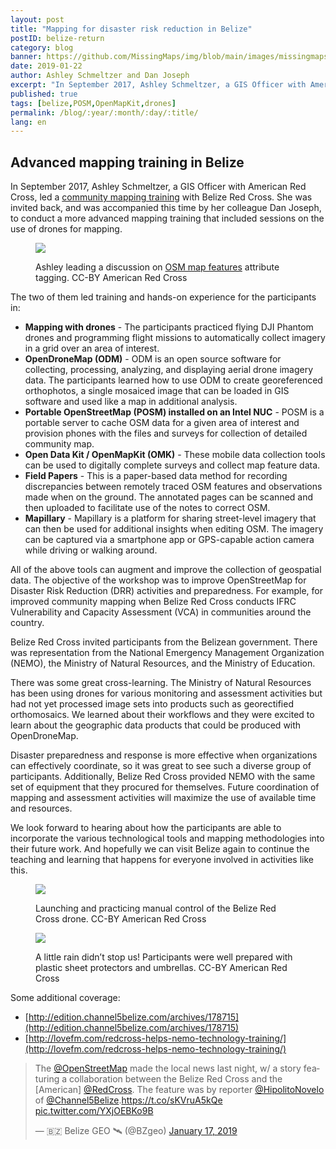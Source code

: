 ```yaml
---
layout: post
title: "Mapping for disaster risk reduction in Belize"
postID: belize-return
category: blog
banner: https://github.com/MissingMaps/img/blob/main/images/missingmaps-blog_20190122_banner.jpg
date: 2019-01-22
author: Ashley Schmeltzer and Dan Joseph
excerpt: "In September 2017, Ashley Schmeltzer, a GIS Officer with American Red Cross, led a community mapping training with Belize Red Cross. She was invited back, and was accompanied this time by her colleague Dan Joseph, to conduct a more advanced mapping training that included sessions on the use of drones for mapping."
published: true
tags: [belize,POSM,OpenMapKit,drones]
permalink: /blog/:year/:month/:day/:title/
lang: en
---
```


## Advanced mapping training in Belize

In September 2017, Ashley Schmeltzer, a GIS Officer with American Red Cross, led a [community mapping training](http://www.missingmaps.org/blog/2017/09/18/belize/) with Belize Red Cross. She was invited back, and was accompanied this time by her colleague Dan Joseph, to conduct a more advanced mapping training that included sessions on the use of drones for mapping. 

<figure>
<img src="https://github.com/MissingMaps/img/blob/main/images/missingmaps-blog_20190122_classroom.jpg">
<p class="caption">Ashley leading a discussion on <a href="https://wiki.openstreetmap.org/wiki/Map_Features">OSM map features</a> attribute tagging. CC-BY American Red Cross</p>
</figure>

The two of them led training and hands-on experience for the participants in:

- **Mapping with drones** - The participants practiced flying DJI Phantom drones and programming flight missions to automatically collect imagery in a grid over an area of interest.
- **OpenDroneMap (ODM)** - ODM is an open source software for collecting, processing, analyzing, and displaying aerial drone imagery data. The participants learned how to use ODM to create georeferenced orthophotos, a single mosaiced image that can be loaded in GIS software and used like a map in additional analysis.
- **Portable OpenStreetMap (POSM) installed on an Intel NUC** -  POSM is a portable server to cache OSM data for a given area of interest and provision phones with the files and surveys for collection of detailed community map. 
- **Open Data Kit / OpenMapKit (OMK)** - These mobile data collection tools can be used to digitally complete surveys and collect map feature data.
- **Field Papers** - This is a paper-based data method for recording discrepancies between remotely traced OSM features and observations made when on the ground. The annotated pages can be scanned and then uploaded to facilitate use of the notes to correct OSM.
- **Mapillary** - Mapillary is a platform for sharing street-level imagery that can then be used for additional insights when editing OSM. The imagery can be captured via a smartphone app or GPS-capable action camera while driving or walking around.

All of the above tools can augment and improve the collection of geospatial data. The objective of the workshop was to improve OpenStreetMap for Disaster Risk Reduction (DRR) activities and preparedness. For example, for improved community mapping when Belize Red Cross conducts IFRC Vulnerability and Capacity Assessment (VCA) in communities around the country. 

Belize Red Cross invited participants from the Belizean government. There was representation from the National Emergency Management Organization (NEMO), the Ministry of Natural Resources, and the Ministry of Education.  

There was some great cross-learning. The Ministry of Natural Resources has been using drones for various monitoring and assessment activities but had not yet processed image sets into products such as georectified orthomosaics. We learned about their workflows and they were excited to learn about the geographic data products that could be produced with OpenDroneMap.

Disaster preparedness and response is more effective when organizations can effectively coordinate, so it was great to see such a diverse group of participants. Additionally, Belize Red Cross provided NEMO with the same set of equipment that they procured for themselves. Future coordination of mapping and assessment activities will maximize the use of available time and resources.   

We look forward to hearing about how the participants are able to incorporate the various technological tools and mapping methodologies into their future work. And hopefully we can visit Belize again to continue the teaching and learning that happens for everyone involved in activities like this.

<figure>
<img src="https://github.com/MissingMaps/img/blob/main/images/missingmaps-blog_20190122_pilot.jpg">
<p class="caption">Launching and practicing manual control of the Belize Red Cross drone. CC-BY American Red Cross</p>
</figure>

<figure>
<img src="https://github.com/MissingMaps/img/blob/main/images/missingmaps-blog_20190122_rain.jpg">
<p class="caption">A little rain didn’t stop us! Participants were well prepared with plastic sheet protectors and umbrellas.  CC-BY American Red Cross</p>
</figure>

Some additional coverage:
- [http://edition.channel5belize.com/archives/178715](http://edition.channel5belize.com/archives/178715)
- [http://lovefm.com/redcross-helps-nemo-technology-training/](http://lovefm.com/redcross-helps-nemo-technology-training/)

<blockquote class="twitter-tweet" data-lang="en"><p lang="en" dir="ltr">The <a href="https://twitter.com/openstreetmap?ref_src=twsrc%5Etfw">@OpenStreetMap</a> made the local news last night, w/ a story featuring a collaboration between the Belize Red Cross and the [American] <a href="https://twitter.com/RedCross?ref_src=twsrc%5Etfw">@RedCross</a>. The feature was by reporter <a href="https://twitter.com/HipolitoNovelo?ref_src=twsrc%5Etfw">@HipolitoNovelo</a> of <a href="https://twitter.com/channel5belize?ref_src=twsrc%5Etfw">@Channel5Belize</a>.<a href="https://t.co/sKVruA5kQe">https://t.co/sKVruA5kQe</a> <a href="https://t.co/YXjOEBKo9B">pic.twitter.com/YXjOEBKo9B</a></p>&mdash; 🇧🇿 Belize GEO 🛰️ (@BZgeo) <a href="https://twitter.com/BZgeo/status/1086046887764000773?ref_src=twsrc%5Etfw">January 17, 2019</a></blockquote>
<script async src="https://platform.twitter.com/widgets.js" charset="utf-8"></script>

